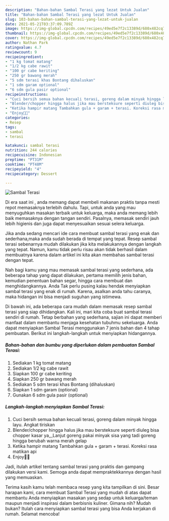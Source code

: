 ```yaml
---
description: "Bahan-bahan Sambal Terasi yang lezat Untuk Jualan"
title: "Bahan-bahan Sambal Terasi yang lezat Untuk Jualan"
slug: 103-bahan-bahan-sambal-terasi-yang-lezat-untuk-jualan
date: 2021-05-21T03:37:09.789Z
image: https://img-global.cpcdn.com/recipes/49ed5e7f2c13389d/680x482cq70/sambal-terasi-foto-resep-utama.jpg
thumbnail: https://img-global.cpcdn.com/recipes/49ed5e7f2c13389d/680x482cq70/sambal-terasi-foto-resep-utama.jpg
cover: https://img-global.cpcdn.com/recipes/49ed5e7f2c13389d/680x482cq70/sambal-terasi-foto-resep-utama.jpg
author: Nathan Park
ratingvalue: 4.7
reviewcount: 9
recipeingredient:
- "1 kg tomat matang"
- "1/2 kg cabe rawit"
- "100 gr cabe keriting"
- "250 gr bawang merah"
- "5 sdm terasi khas Bontang dihaluskan"
- "1 sdm garam optional"
- "6 sdm gula pasir optional"
recipeinstructions:
- "Cuci bersih semua bahan kecuali terasi, goreng dalam minyak hingga layu. Angkat tiriskan"
- "Blender/chopper hingga halus jika mau bersteksure seperti diuleg bisa chopper kasar ya,,,Lanjut goreng pakai minyak sisa yang tadi goreng hingga berubah warna merah gelap"
- "Ketika hampir matang Tambahkan gula + garam + terasi. Koreksi rasa matikan api"
- "Enjoy🤤😘"
categories:
- Resep
tags:
- sambal
- terasi

katakunci: sambal terasi 
nutrition: 244 calories
recipecuisine: Indonesian
preptime: "PT31M"
cooktime: "PT48M"
recipeyield: "4"
recipecategory: Dessert

---
```



![Sambal Terasi](https://img-global.cpcdn.com/recipes/49ed5e7f2c13389d/680x482cq70/sambal-terasi-foto-resep-utama.jpg)

Di era  saat ini , anda memang dapat membeli makanan praktis tanpa mesti repot memasaknya terlebih dahulu. Tapi, untuk anda yang mau menyuguhkan masakan terbaik untuk keluarga, maka anda memang lebih baik memasaknya dengan tangan sendiri. Pasalnya, memasak sendiri jauh lebih higienis dan juga dapat menyesuaikan sesuai selera keluarga.

Jika anda sedang mencari ide cara membuat sambal terasi yang enak dan sederhana,maka anda sudah berada di tempat yang tepat. Resep sambal terasi  sebenarnya mudah dilakukan jika kita melakukannya dengan langkah yang tepat. Namun, kamu tidak perlu risau akan tidak berhasil dalam membuatnya 
karena dalam artikel ini kita akan membahas sambal terasi dengan tepat.  



Nah bagi kamu yang mau memasak sambal terasi yang sederhana, ada beberapa tahap yang dapat dilakukan, pertama memilih jenis bahan, kemudian penentuan bahan segar, hingga cara membuat dan menghidangkannya. Anda Tak perlu pusing kalau hendak menyiapkan sambal terasi yang enak di rumah. Karena, asalkan anda  tahu caranya, maka hidangan ini bisa menjadi suguhan yang istimewa.

Di bawah ini, ada beberapa cara mudah dalam memasak resep sambal terasi yang siap dihidangkan. Kali ini, mari kita coba buat sambal terasi sendiri di rumah. Tetap berbahan yang sederhana, sajian ini dapat memberi manfaat dalam membantu menjaga kesehatan tubuhmu sekeluarga. Anda dapat menyiapkan Sambal Terasi menggunakan 7 jenis bahan dan 4 tahap pembuatan. Berikut ini langkah-langkah untuk menyiapkan hidangannya.

<!--inarticleads1-->

##### Bahan-bahan dan bumbu yang diperlukan dalam pembuatan Sambal Terasi:

1. Sediakan 1 kg tomat matang
1. Sediakan 1/2 kg cabe rawit
1. Siapkan 100 gr cabe keriting
1. Siapkan 250 gr bawang merah
1. Sediakan 5 sdm terasi khas Bontang (dihaluskan)
1. Siapkan 1 sdm garam (optional)
1. Gunakan 6 sdm gula pasir (optional)




<!--inarticleads2-->

##### Langkah-langkah menyiapkan Sambal Terasi:

1. Cuci bersih semua bahan kecuali terasi, goreng dalam minyak hingga layu. Angkat tiriskan
1. Blender/chopper hingga halus jika mau bersteksure seperti diuleg bisa chopper kasar ya,,,Lanjut goreng pakai minyak sisa yang tadi goreng hingga berubah warna merah gelap
1. Ketika hampir matang Tambahkan gula + garam + terasi. Koreksi rasa matikan api
1. Enjoy🤤😘




Jadi, itulah artikel tentang  sambal terasi  yang praktis dan gampang dilakukan versi kami. Semoga anda dapat mempraktekkannya dengan hasil yang memuaskan. 

Terima kasih kamu telah membaca resep yang kita tampilkan di sini. Besar harapan kami, cara membuat  Sambal Terasi yang mudah di atas dapat membantu Anda menyiapkan masakan yang sedap untuk keluarga/teman maupun menjadi inspirasi dalam berbisnis kuliner. Gimana nih? Mudah bukan? Itulah cara menyiapkan sambal terasi yang bisa Anda kerjakan di rumah. Selamat mencoba!

